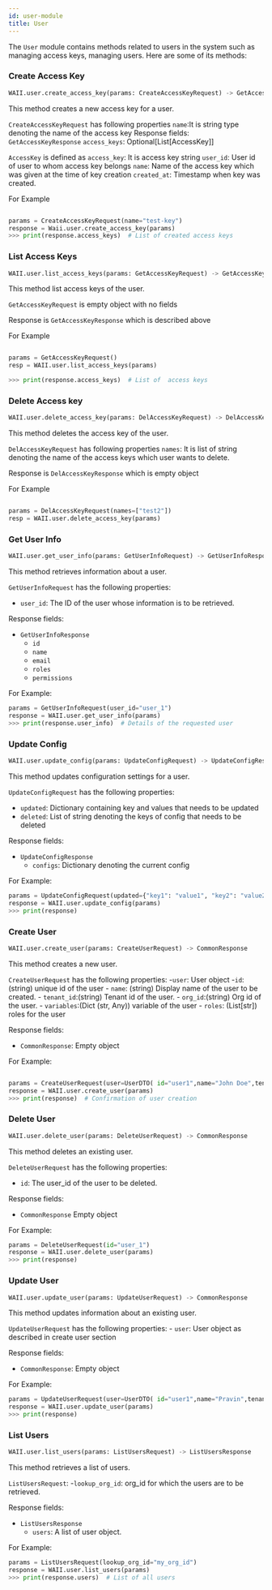```yaml
---
id: user-module
title: User
---
```


The `User` module contains methods related to users in the system such as managing access keys, managing users.
Here are some of its methods:

### Create Access Key
```python
WAII.user.create_access_key(params: CreateAccessKeyRequest) -> GetAccessKeyResponse
```
This method creates a new access key for a user.

`CreateAccessKeyRequest` has following properties
    `name`:It is string type denoting the name of the access key
Response fields:
`GetAccessKeyResponse`
    `access_keys`: Optional[List[AccessKey]]

`AccessKey` is defined as 
    `access_key`: It is access key string
    `user_id`: User id of user to whom access key belongs
    `name`: Name of the access key which was given at the time of key creation
    `created_at`: Timestamp when key was created.
    

    

For Example
```python

params = CreateAccessKeyRequest(name="test-key")
response = Waii.user.create_access_key(params)
>>> print(response.access_keys)  # List of created access keys
```

### List Access Keys
```python
WAII.user.list_access_keys(params: GetAccessKeyRequest) -> GetAccessKeyResponse
```
This method list access keys of the user.

`GetAccessKeyRequest` is empty object with no fields

Response is `GetAccessKeyResponse` which is described above

For Example
```python

params = GetAccessKeyRequest()
resp = WAII.user.list_access_keys(params)

>>> print(response.access_keys)  # List of  access keys
```

### Delete Access key
```python
WAII.user.delete_access_key(params: DelAccessKeyRequest) -> DelAccessKeyResponse
```
This method deletes the access key of the user.

`DelAccessKeyRequest` has following properties
    `names`: It is list of string denoting the name of the access keys which user wants to delete.

Response is `DelAccessKeyResponse` which is empty object

For Example
```python

params = DelAccessKeyRequest(names=["test2"])
resp = WAII.user.delete_access_key(params)
```

### Get User Info
```python
WAII.user.get_user_info(params: GetUserInfoRequest) -> GetUserInfoResponse
```
This method retrieves information about a user.

`GetUserInfoRequest` has the following properties:
- `user_id`: The ID of the user whose information is to be retrieved.

Response fields:
- `GetUserInfoResponse`
  - `id`
  - `name`
  - `email`
  - `roles`
  - `permissions`

For Example:
```python
params = GetUserInfoRequest(user_id="user_1")
response = WAII.user.get_user_info(params)
>>> print(response.user_info)  # Details of the requested user
```

### Update Config
```python
WAII.user.update_config(params: UpdateConfigRequest) -> UpdateConfigResponse
```
This method updates configuration settings for a user.

`UpdateConfigRequest` has the following properties:
- `updated`: Dictionary containing key and values that needs to be updated
- `deleted`: List of string denoting the keys  of config that needs to be deleted

Response fields:
- `UpdateConfigResponse`
  - `configs`: Dictionary denoting the current config

For Example:
```python
params = UpdateConfigRequest(updated={"key1": "value1", "key2": "value2"})
response = WAII.user.update_config(params)
>>> print(response)  
```

### Create User
```python
WAII.user.create_user(params: CreateUserRequest) -> CommonResponse
```
This method creates a new user.

`CreateUserRequest` has the following properties:
    -`user`: User object 
        -`id`: (string) unique id of the user
        - `name`: (string) Display name of the user to be created.
        - `tenant_id`:(string) Tenant id of the user.
        - `org_id`:(string) Org id of the user.
        - `variables`:(Dict (str, Any)) variable of the user
        - `roles`: (List[str]) roles for the user


Response fields:
- `CommonResponse`: Empty object
  

For Example:
```python

params = CreateUserRequest(user=UserDTO( id="user1",name="John Doe",tenant_id="my_tenant_id",org_id="my_org_id"))
response = WAII.user.create_user(params)
>>> print(response)  # Confirmation of user creation
```

### Delete User
```python
WAII.user.delete_user(params: DeleteUserRequest) -> CommonResponse
```
This method deletes an existing user.

`DeleteUserRequest` has the following properties:
- `id`: The user_id of the user to be deleted.

Response fields:
- `CommonResponse` Empty object

For Example:
```python
params = DeleteUserRequest(id="user_1")
response = WAII.user.delete_user(params)
>>> print(response)  
```

### Update User
```python
WAII.user.update_user(params: UpdateUserRequest) -> CommonResponse
```
This method updates information about an existing user.

`UpdateUserRequest` has the following properties:
    - `user`: User object as described in create user section


Response fields:
- `CommonResponse`: Empty object
  

For Example:
```python
params = UpdateUserRequest(user=UserDTO( id="user1",name="Pravin",tenant_id="my_tenant_id",org_id="my_org_id"))
response = WAII.user.update_user(params)
>>> print(response)  
```

### List Users
```python
WAII.user.list_users(params: ListUsersRequest) -> ListUsersResponse
```
This method retrieves a list of users.

`ListUsersRequest`:
    -`lookup_org_id`: org_id for which the users are to be retrieved.

Response fields:
- `ListUsersResponse`
  - `users`: A list of user object.

For Example:
```python
params = ListUsersRequest(lookup_org_id="my_org_id")
response = WAII.user.list_users(params)
>>> print(response.users)  # List of all users
```



